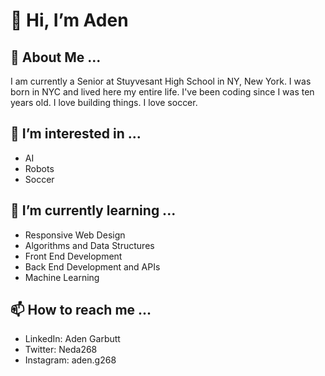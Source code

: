 # 👋 Hi, I’m Aden

## 👤 About Me ...
I am currently a Senior at Stuyvesant High School in NY, New York. I was born in NYC and lived here my entire life. I've been coding since I was ten years old. I love building things. I love soccer.

## 👀 I’m interested in ...
- AI
- Robots
- Soccer

## 🌱 I’m currently learning ...
- Responsive Web Design
- Algorithms and Data Structures
- Front End Development
- Back End Development and APIs
- Machine Learning

<!---## 💞️ I’m looking to collaborate on ...--->

## 📫 How to reach me ...
- LinkedIn: Aden Garbutt
- Twitter: Neda268
- Instagram: aden.g268

<!---
agarbutt268/agarbutt268 is a ✨ special ✨ repository because its `README.md` (this file) appears on your GitHub profile.
You can click the Preview link to take a look at your changes.
--->
